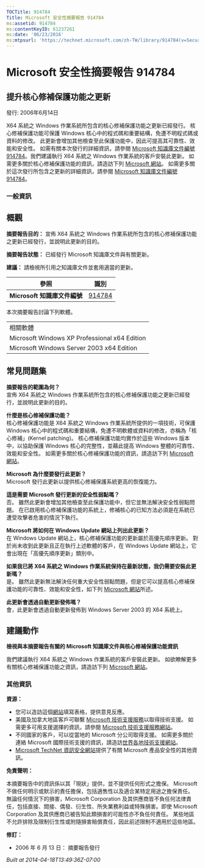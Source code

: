 ```yaml
---
TOCTitle: 914784
Title: Microsoft 安全性摘要報告 914784
ms:assetid: 914784
ms:contentKeyID: 61237261
ms:date: '06/23/2016'
ms:mtpsurl: 'https://technet.microsoft.com/zh-TW/library/914784(v=Security.10)'
---
```



Microsoft 安全性摘要報告 914784
===============================

提升核心修補保護功能之更新
--------------------------

發行: 2006年6月14日

X64 系統之 Windows 作業系統所包含的核心修補保護功能之更新已經發行。 核心修補保護功能可保護 Windows 核心中的程式碼和重要結構，免遭不明程式碼或資料的修改。 此更新會增加其他檢查至此保護功能中，因此可提高其可靠性、效能和安全性。 如需有關本次發行的詳細資訊，請參閱 [Microsoft 知識庫文件編號 914784](https://support.microsoft.com/kb/891861)。我們建議執行 X64 系統之 Windows 作業系統的客戶安裝此更新。 如需更多關於核心修補保護功能的資訊，請造訪下列 [Microsoft 網站](https://www.microsoft.com/taiwan/whdc/driver/kernel/64bitpatch_faq.mspx)。 如需更多關於這次發行所包含之更新的詳細資訊，請參閱 [Microsoft 知識庫文件編號 914784](https://support.microsoft.com/kb/891861)。

### 一般資訊

概觀
----


**摘要報告目的：**  宣佈 X64 系統之 Windows 作業系統所包含的核心修補保護功能之更新已經發行，並說明此更新的目的。

**摘要報告狀態：**  已經發行 Microsoft 知識庫文件與有關更新。

**建議：**  請檢視所引用之知識庫文件並套用適當的更新。

| 參照                         | 識別                                             |
|------------------------------|--------------------------------------------------|
| **Microsoft 知識庫文件編號** | [914784](https://support.microsoft.com/kb/891861) |

本次摘要報告討論下列軟體。

|                                               |
|-----------------------------------------------|
| 相關軟體                                      |
| Microsoft Windows XP Professional x64 Edition |
| Microsoft Windows Server 2003 x64 Edition     |

常見問題集
----------


**摘要報告的範圍為何？**  
宣佈 X64 系統之 Windows 作業系統所包含的核心修補保護功能之更新已經發行，並說明此更新的目的。

**什麼是核心修補保護功能？**  
核心修補保護功能是 X64 系統之 Windows 作業系統所提供的一項技術，可保護 Windows 核心中的程式碼和重要結構，免遭不明軟體或資料的修改，亦稱為「核心修補」(Kernel patching)。 核心修補保護功能均實作於這些 Windows 版本中，以協助保護 Windows 核心的完整性，並藉此提高 Windows 整體的可靠性、效能和安全性。 如需更多關於核心修補保護功能的資訊，請造訪下列 [Microsoft 網站](https://www.microsoft.com/taiwan/whdc/driver/kernel/64bitpatch_faq.mspx)。

**Microsoft 為什麼要發行此更新？**  
Microsoft 發行此更新以提供核心修補保護系統更高的恢復能力。

**這是需要 Microsoft 發行更新的安全性弱點嗎？**  
否。 雖然此更新會增加其他檢查至此保護功能中，但它並無法解決安全性弱點問題。 在已啟用核心修補保護功能的系統上，修補核心的已知方法必須是在系統已遭受攻擊者危害的情況下執行。

**Microsoft 將如何在 Windows Update 網站上列出此更新？**  
在 Windows Update 網站上，核心修補保護功能的更新屬於高優先順序更新。 對於尚未收到此更新且正在執行上述軟體的客戶，在 Windows Update 網站上，它會出現在「高優先順序更新」類別中。

**如果我已將 X64 系統之 Windows 作業系統保持在最新狀態，我仍需要安裝此更新嗎？**  
是。 雖然此更新無法解決任何重大安全性弱點問題，但是它可以提高核心修補保護功能的可靠性、效能和安全性，如下列 [Microsoft 網站](https://www.microsoft.com/taiwan/whdc/driver/kernel/64bitpatch_faq.mspx)所述。

**此更新會透過自動更新發佈嗎？**  
會，此更新會透過自動更新發佈到 Windows Server 2003 的 X64 系統上。

建議動作
--------


**檢視與本摘要報告有關的 Microsoft 知識庫文件與核心修補保護功能資訊**

我們建議執行 X64 系統之 Windows 作業系統的客戶安裝此更新。 如欲瞭解更多有關核心修補保護功能之資訊，請造訪下列 [Microsoft 網站](https://www.microsoft.com/taiwan/whdc/driver/kernel/64bitpatch_faq.mspx)。

### 其他資訊

**資源：** 

-   您可以造訪這個[網站](https://support.microsoft.com/common/survey.aspx?scid=sw;en;1257&amp;showpage=1&amp;ws=technet&amp;sd=tech)填寫表格，提供意見反應。
-   美國及加拿大地區客戶可聯繫 [Microsoft 技術支援服務](https://go.microsoft.com/fwlink/?linkid=21131)以取得技術支援。 如需更多可用支援選擇的資訊，請參閱 [Microsoft 技術支援服務網站](https://support.microsoft.com)。
-   不同國家的客戶，可以從當地的 Microsoft 分公司取得支援。 如需更多關於連絡 Microsoft 國際技術支援的資訊，請造訪[世界各地技術支援網站](https://go.microsoft.com/fwlink/?linkid=21155)。
-   [Microsoft TechNet 資訊安全網站](https://www.microsoft.com/taiwan/technet/security/default.mspx)提供了有關 Microsoft 產品安全性的其他資訊。

**免責聲明：** 

本摘要報告中的資訊係以其「現狀」提供，並不提供任何形式之擔保。 Microsoft 不做任何明示或默示的責任擔保，包括適售性以及適合某特定用途之擔保責任。 無論任何情況下的損害，Microsoft Corporation 及其供應商皆不負任何法律責任，包括直接、間接、偶發、衍生性、所失業務利益或特殊損害。即使 Microsoft Corporation 及其供應商已被告知此類損害的可能性亦不負任何責任。 某些地區不允許排除及限制衍生性或附隨損害賠償責任，因此前述限制不適用於這些地區。

**修訂：** 

-   2006 年 6 月 13 日： 摘要報告發行

*Built at 2014-04-18T13:49:36Z-07:00*
